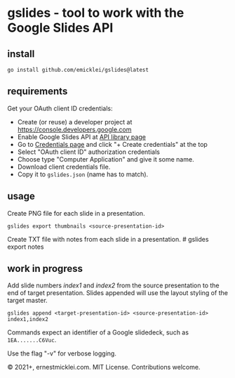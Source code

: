 # gslides - tool to work with the Google Slides API

## install

    go install github.com/emicklei/gslides@latest

## requirements

Get your OAuth client ID credentials:

* Create (or reuse) a developer project at <https://console.developers.google.com>
* Enable Google Slides API at [API library page](https://console.developers.google.com/apis/library)
* Go to [Credentials page](https://console.developers.google.com/apis/credentials) and click "+ Create credentials" at the top
* Select "OAuth client ID" authorization credentials
* Choose type "Computer Application" and give it some name.
* Download client credentials file.
* Copy it to `gslides.json` (name has to match).

## usage

 Create PNG file for each slide in a presentation.
 
    gslides export thumbnails <source-presentation-id>

 Create TXT file with notes from each slide in a presentation.
    #
    gslides export notes <source-presentation-id>


## work in progress

Add slide numbers *index1* and *index2* from the source presentation to the end of target presentation.
Slides appended will use the layout styling of the target master.

    gslides append <target-presentation-id> <source-presentation-id> index1,index2

Commands expect an identifier of a Google slidedeck, such as `1EA.......C6Vuc`.

Use the flag "-v" for verbose logging.

&copy; 2021+, ernestmicklei.com. MIT License. Contributions welcome.